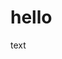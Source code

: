 <!DOCTYPE html>
<html lang="en">
  <head>
    <meta charset="UTF-8">
    <title>SOGOU</title>
  </head>
  <body>
    <image scr="0.jpg"/>
    <h1>hello</h1>
    <p>text</p>
  </body>
</html>
